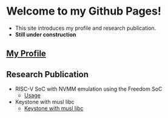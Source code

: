 # Welcome to my Github Pages!
- This site introduces my profile and research publication.
- **Still under construction**

## [My Profile](https://uyiromo.github.io/profile)

## Research Publication
- RISC-V SoC with NVMM emulation using the Freedom SoC
  - [Usage](https://uyiromo.github.io/vc707nvmm)
- Keystone with musl libc
  - [Keystone with musl libc](https://uyiromo.github.io/keystone-musl)
